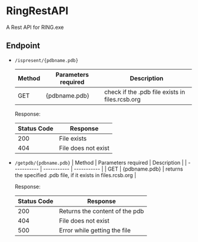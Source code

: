 # RingRestAPI
A Rest API for RING.exe

## Endpoint
- `/ispresent/{pdbname.pdb}`

  | Method     | Parameters required | Description | 
  | ----------- | ----------- | ----------- | 
  | GET | {pdbname.pdb} | check if the .pdb file exists in files.rcsb.org |

  Response:

  | Status Code | Response |
  | ----------- |----------- |
  | 200 | File exists |
  | 404 | File does not exist |

- `/getpdb/{pdbname.pdb}` 
  | Method     | Parameters required | Description | 
  | ----------- | ----------- | ----------- | 
  | GET | {pdbname.pdb} | returns the specified .pdb file, if it exists in files.rcsb.org |

  Response:

  | Status Code | Response |
  | ----------- |----------- |
  | 200 | Returns the content of the pdb |
  | 404 | File does not exist |
  | 500 | Error while getting the file |
